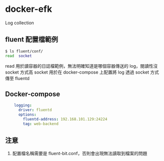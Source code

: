 # docker-efk
Log collection
## fluent 配置檔範例 

```bash
$ ls fluent/conf/
read  socket
```
read 用於讀容器的日誌檔範例，無法明確知道是哪個容器傳送的 log，閱讀性沒 socket 方式高
socket 用於在 docker-compose 上配置將 log 透過 socket 方式傳至 fluentd
## Docker-compose 
```yaml
    logging:
      driver: fluentd
      options:
        fluentd-address: 192.168.101.129:24224
        tag: web-backend
```

## 注意
1. 配置檔名稱需要是 fluent-bit.conf，否則會出現無法讀取到檔案的問題
